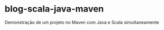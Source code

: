 blog-scala-java-maven
=====================

Demonstração de um projeto no Maven com Java e Scala simultaneamente 

